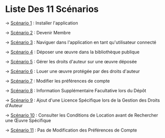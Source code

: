 # Liste Des 11 Scénarios

-> [Scénario 1](Scénario_1.md) : Installer l'application

-> [Scénario 2](Scénario_2.md) : Devenir Membre

-> [Scénario 3](Scénario_3.md) : Naviguer dans l'application en tant qu'utilisateur connecté

-> [Scénario 4](Scénario_4.md) : Déposer une œuvre dans la bibliothèque publique

-> [Scénario 5](Scénario_5.md) : Gérer les droits d'auteur sur une œuvre déposée

-> [Scénario 6](Scénario_6.md) : Louer une œuvre protégée par des droits d'auteur

-> [Scénario 7](Scénario_7.md) : Modifier les préférences de compte

-> [Scénario 8](Scénario_8.md) : Information Supplémentaire Facultative lors du Dépôt

-> [Scénario 9](Scénario_9.md) : Ajout d'une Licence Spécifique lors de la Gestion des Droits d'Auteur

-> [Scénario 10](Scénario_10.md) : Consulter les Conditions de Location avant de Rechercher une Œuvre Spécifique

-> [Scénario 11](Scénario_11.md) : Pas de Modification des Préférences de Compte
